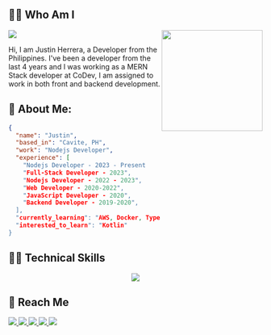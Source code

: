 

## 🧑‍🦰 Who Am I
<img src='https://img.shields.io/twitter/follow/Herrera_Jus'>

<img align='right' src='https://media.tenor.com/NxMR5GE5WDEAAAAi/pentol-stiker.gif' width='200'>

Hi, I am Justin Herrera, a Developer from the Philippines. I've been a developer from the last 4 years and I was working as a MERN Stack developer at CoDev, I am assigned to work in both front and backend development.

## 📰 About Me:

```json
{
  "name": "Justin",
  "based_in": "Cavite, PH",
  "work": "Nodejs Developer",
  "experience": [
    "Nodejs Developer - 2023 - Present
    "Full-Stack Developer - 2023",
    "Nodejs Developer - 2022 - 2023",
    "Web Developer - 2020-2022",
    "JavaScript Developer - 2020",
    "Backend Developer - 2019-2020", 
  ],
  "currently_learning": "AWS, Docker, TypeScript, Flutter",
  "interested_to_learn": "Kotlin"
}
```

## 🧑‍💻 Technical Skills
<p align="center">
  <a href="https://skillicons.dev">
    <img src="https://skillicons.dev/icons?i=js,react,tailwind,ts,nodejs,express,postgres,mongodb,aws,docker,jest,supabase,deno" />
  </a>
</p>

## 📱 Reach Me
<a href="justinherrera013@gmail.com">
  <img src="https://img.shields.io/badge/Gmail-D14836?style=for-the-badge&logo=gmail&logoColor=white">
</a>
<a href="https://www.linkedin.com/in/justin-mohses-herrera-a8316215a/">
  <img src="https://img.shields.io/badge/LinkedIn-0077B5?style=for-the-badge&logo=linkedin&logoColor=white">
</a>
<a href="https://www.messenger.com/t/100001540463036">
  <img src="https://img.shields.io/badge/Messenger-00B2FF?style=for-the-badge&logo=messenger&logoColor=white">
</a>
<a href="#">
  <img src="https://img.shields.io/badge/viber-685EA9?style=for-the-badge&logo=viber&logoColor=white">
</a>
<a href="#">
  <img src="https://img.shields.io/badge/WhatsApp-25D366?style=for-the-badge&logo=whatsapp&logoColor=white">
</a>

